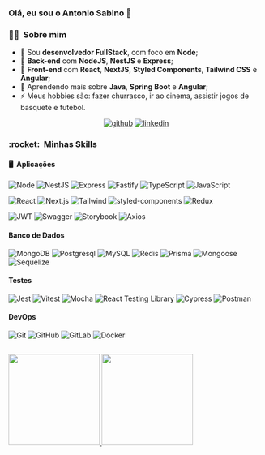 ### Olá, eu sou o Antonio Sabino 👋

<h3> 🧙‍♂️ &nbsp;Sobre mim </h3>

- 🔭 Sou **desenvolvedor FullStack**, com foco em **Node**;
- 💼 **Back-end** com **NodeJS**, **NestJS** e **Express**;
- 💼 **Front-end** com **React**, **NextJS**, **Styled Components**, **Tailwind CSS** e **Angular**;
- 🌱 Aprendendo mais sobre **Java**, **Spring Boot** e **Angular**;
- ⚡ Meus hobbies são: fazer churrasco, ir ao cinema, assistir jogos de basquete e futebol.

<p align="center">
	<a href="https://github.com/AntonioSabino"><img alt="github" src="https://img.shields.io/badge/GitHub-100000?style=for-the-badge&logo=github&logoColor=white"/></a>
	<a href="https://www.linkedin.com/in/antoniosabinojr/"><img alt="linkedin" src="https://img.shields.io/badge/LinkedIn-0077B5?style=for-the-badge&logo=linkedin&logoColor=white"/></a>
</p>

<h3> :rocket: &nbsp;Minhas Skills </h3>

<h4> 🖥️ &nbsp;Aplicações</h4>

![Node](https://img.shields.io/badge/node.js-0D1117?style=for-the-badge&logo=node.js&logoColor=339933)
![NestJS](https://img.shields.io/badge/nestjs-0D1117?style=for-the-badge&logo=nestjs&logoColor=E0234E)
![Express](https://img.shields.io/badge/express-0D1117?style=for-the-badge&logo=express&logoColor=FFFFFF)
![Fastify](https://img.shields.io/badge/fastify-0D1117?style=for-the-badge&logo=fastify&logoColor=FFFFFF)
![TypeScript](https://img.shields.io/badge/typescript-0D1117?style=for-the-badge&logo=typescript&logoColor=3178C6)
![JavaScript](https://img.shields.io/badge/javascript-0D1117?style=for-the-badge&logo=javascript&logoColor=F7DF1E)

![React](https://img.shields.io/badge/react-0D1117?style=for-the-badge&logo=react&logoColor=61DAFB)
![Next.js](https://img.shields.io/badge/next.js-0D1117?style=for-the-badge&logo=next.js&logoColor=FFFFFF)
![Tailwind](https://img.shields.io/badge/tailwind-0D1117?style=for-the-badge&logo=tailwindcss&logoColor=06B6D4)
![styled-components](https://img.shields.io/badge/styledcomponents-0D1117?style=for-the-badge&logo=styled-components&logoColor=DB7093)
![Redux](https://img.shields.io/badge/redux-0D1117?style=for-the-badge&logo=redux&logoColor=764ABC)

![JWT](https://img.shields.io/badge/jwt-0D1117?style=for-the-badge&logo=jsonwebtokens&logoColor=FFFFFF)
![Swagger](https://img.shields.io/badge/swagger-0D1117?style=for-the-badge&logo=swagger&logoColor=85EA2D)
![Storybook](https://img.shields.io/badge/storybook-0D1117?style=for-the-badge&logo=storybook&logoColor=#FF4785)
![Axios](https://img.shields.io/badge/axios-0D1117?style=for-the-badge&logo=axios&logoColor=5A29E4)

<h4>Banco de Dados</h4>

![MongoDB](https://img.shields.io/badge/mongodb-0D1117?style=for-the-badge&logo=mongodb&logoColor=47A248)
![Postgresql](https://img.shields.io/badge/postgresql-0D1117?style=for-the-badge&logo=postgresql&logoColor=4169E1)
![MySQL](https://img.shields.io/badge/mysql-0D1117?style=for-the-badge&logo=mysql&logoColor=4479A1)
![Redis](https://img.shields.io/badge/redis-0D1117?style=for-the-badge&logo=redis&logoColor=DC382D)
![Prisma](https://img.shields.io/badge/prisma-0D1117?style=for-the-badge&logo=prisma&logoColor=2D3748)
![Mongoose](https://img.shields.io/badge/mongoose-0D1117?style=for-the-badge&logo=mongoose&logoColor=880000)
![Sequelize](https://img.shields.io/badge/sequelize-0D1117?style=for-the-badge&logo=sequelize&logoColor=52B0E7)

<h4>Testes</h4>

![Jest](https://img.shields.io/badge/jest-0D1117?style=for-the-badge&logo=jest&logoColor=C21325)
![Vitest](https://img.shields.io/badge/vitest-0D1117?style=for-the-badge&logo=vitest&logoColor=6E9F18)
![Mocha](https://img.shields.io/badge/mocha-0D1117?style=for-the-badge&logo=mocha&logoColor=8D6748)
![React Testing Library](https://img.shields.io/badge/testinglibrary-0D1117?style=for-the-badge&logo=testinglibrary&logoColor=E33332)
![Cypress](https://img.shields.io/badge/cypress-0D1117?style=for-the-badge&logo=cypress&logoColor=A3E7CB)
![Postman](https://img.shields.io/badge/postman-0D1117?style=for-the-badge&logo=postman&logoColor=FF6C37)

<h4>DevOps</h4>

![Git](https://img.shields.io/badge/git-0D1117?style=for-the-badge&logo=git&logoColor=F05032)
![GitHub](https://img.shields.io/badge/github-0D1117?style=for-the-badge&logo=github&logoColor=FFFFFF)
![GitLab](https://img.shields.io/badge/gitlab-0D1117?style=for-the-badge&logo=gitlab&logoColor=FC6D26)
![Docker](https://img.shields.io/badge/docker-0D1117?style=for-the-badge&logo=docker&logoColor=2496ED)

##
<p align="left">
<a href="https://github.com/AntonioSabino">
  <img height="180em" src="https://github-readme-stats-eight-theta.vercel.app/api?username=AntonioSabino&show_icons=true&theme=algolia&include_all_commits=true&count_private=true"/>
  <img height="180em" src="https://github-readme-stats-eight-theta.vercel.app/api/top-langs/?username=AntonioSabino&layout=compact&langs_count=8&theme=algolia"/>
</a>
</p>
